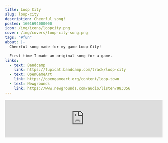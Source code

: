 ```yaml
---
title: Loop City
slug: loop-city
description: Cheerful song!
posted: 1601694000000
icon: /img/icons/loopcity.png
cover: /img/covers/loop-city-song.png
tags: "#fun"
about: |-
  Cheerful song made for my game Loop City!

  First time I made an original song for a game.
links:
  - text: Bandcamp
    link: https://fupicat.bandcamp.com/track/loop-city
  - text: OpenGameArt
    link: https://opengameart.org/content/loop-town
  - text: Newgrounds
    link: https://www.newgrounds.com/audio/listen/983356
---
```


<iframe style="border: 0; width: 100%; max-width: 700px; margin: auto; height: 120px;" src="https://bandcamp.com/EmbeddedPlayer/track=2420885514/size=large/bgcol=ffffff/linkcol=0687f5/tracklist=false/artwork=small/transparent=true/" seamless><a href="https://fupicat.bandcamp.com/track/loop-city">Loop City by fupicat</a></iframe>
